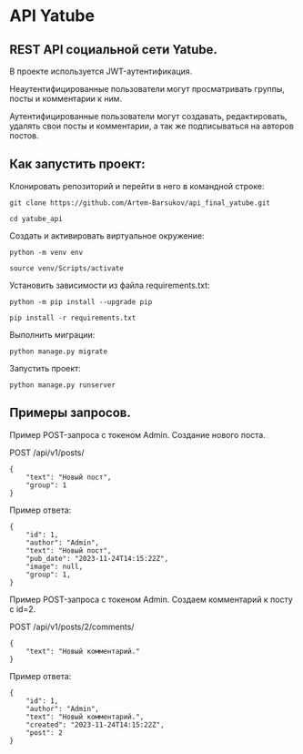 # API Yatube

## REST API социальной сети Yatube.

В проекте используется JWT-аутентификация.

Неаутентифицированные пользователи могут просматривать группы, посты и комментарии к ним.

Аутентифицированные пользователи могут создавать, редактировать, удалять свои посты и комментарии, а так же подписываться на авторов постов.

## Как запустить проект:

Клонировать репозиторий и перейти в него в командной строке:

```
git clone https://github.com/Artem-Barsukov/api_final_yatube.git
```

```
cd yatube_api
```

Cоздать и активировать виртуальное окружение:

```
python -m venv env
```

```
source venv/Scripts/activate
```

Установить зависимости из файла requirements.txt:

```
python -m pip install --upgrade pip
```

```
pip install -r requirements.txt
```

Выполнить миграции:

```
python manage.py migrate
```

Запустить проект:

```
python manage.py runserver
```

## Примеры запросов.
Пример POST-запроса с токеном Admin. Создание нового поста.

POST /api/v1/posts/
```
{
    "text": "Новый пост",
    "group": 1
}
```
Пример ответа:
```
{
    "id": 1,
    "author": "Admin",
    "text": "Новый пост",
    "pub_date": "2023-11-24T14:15:22Z",    
    "image": null,
    "group": 1,    
} 
```
Пример POST-запроса с токеном Admin. Создаем комментарий к посту с id=2.

POST /api/v1/posts/2/comments/
```
{
    "text": "Новый комментарий."
} 
```
Пример ответа:
```
{
    "id": 1,
    "author": "Admin",
    "text": "Новый комментарий.",      
    "created": "2023-11-24T14:15:22Z",
    "post": 2
} 
```
